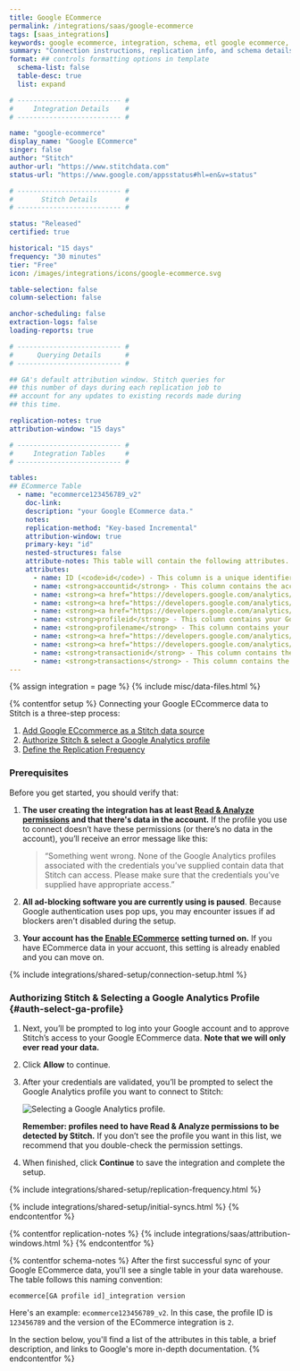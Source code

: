 ```yaml
---
title: Google ECommerce
permalink: /integrations/saas/google-ecommerce
tags: [saas_integrations]
keywords: google ecommerce, integration, schema, etl google ecommerce, google ecommerce etl, google ecommerce schema
summary: "Connection instructions, replication info, and schema details for Stitch's Google ECommerce integration."
format: ## controls formatting options in template
  schema-list: false
  table-desc: true
  list: expand

# -------------------------- #
#     Integration Details    #
# -------------------------- #

name: "google-ecommerce"
display_name: "Google ECommerce"
singer: false
author: "Stitch"
author-url: "https://www.stitchdata.com"
status-url: "https://www.google.com/appsstatus#hl=en&v=status"

# -------------------------- #
#       Stitch Details       #
# -------------------------- #

status: "Released"
certified: true

historical: "15 days"
frequency: "30 minutes"
tier: "Free"
icon: /images/integrations/icons/google-ecommerce.svg

table-selection: false
column-selection: false

anchor-scheduling: false
extraction-logs: false
loading-reports: true

# -------------------------- #
#      Querying Details      #
# -------------------------- #

## GA's default attribution window. Stitch queries for
## this number of days during each replication job to
## account for any updates to existing records made during 
## this time.

replication-notes: true
attribution-window: "15 days"

# -------------------------- #
#     Integration Tables     #
# -------------------------- #

tables:
## ECommerce Table
  - name: "ecommerce123456789_v2"
    doc-link: 
    description: "your Google ECommerce data."
    notes:
    replication-method: "Key-based Incremental"
    attribution-window: true
    primary-key: "id"
    nested-structures: false
    attribute-notes: This table will contain the following attributes. For more info, click the links to check out Google's documentation.
    attributes:
      - name: ID (<code>id</code>) - This column is a unique identifier generated during replication.
      - name: <strong>accountid</strong> - This column contains the account ID associated with your Google Analytics ECommerce account.
      - name: <strong><a href="https://developers.google.com/analytics/devguides/reporting/core/dimsmets#view=detail&group=traffic_sources&jump=ga_campaign" target="new">campaign</a></strong> - This column contains the campaign name (<a href="https://support.google.com/analytics/answer/1033867?hl=en">utm_campaign</a>)
      - name: <strong><a href="https://developers.google.com/analytics/devguides/reporting/core/dimsmets#view=detail&group=traffic_sources&jump=ga_keyword" target="new">keyword</a></strong> - This column contains the keyword description (<a href="https://support.google.com/analytics/answer/1033867?hl=en" target="new">utm_term</a>)
      - name: <strong><a href="https://developers.google.com/analytics/devguides/reporting/core/dimsmets#view=detail&group=traffic_sources&jump=ga_medium" target="new">medium</a></strong> - This column contains the medium name (<a href="https://support.google.com/analytics/answer/1033867?hl=en" target="new">utm_medium</a>)
      - name: <strong>profileid</strong> - This column contains your Google Analytics profile ID.
      - name: <strong>profilename</strong> - This column contains your Google Analytics profile name.
      - name: <strong><a href="https://developers.google.com/analytics/devguides/reporting/core/dimsmets#view=detail&group=traffic_sources&jump=ga_socialnetwork" target="new">socialnetwork</a></strong> - This column contains the name of the social network (e.g. Facebook, YouTube, etc.)
      - name: <strong><a href="https://developers.google.com/analytics/devguides/reporting/core/dimsmets#view=detail&group=traffic_sources&jump=ga_source" target="new">source</a></strong> - This column contains the name of the order source. (<a href="https://support.google.com/analytics/answer/1033867?hl=en" target="new">utm_source</a>)
      - name: <strong>transactionid</strong> - This column contains the order ID, which you can use to join the referral data back to your orders data. You can refer to <a href="https://support.google.com/analytics/answer/1009612?hl=en" target="new">Google’s documentation</a> if you need some background on tracking setup and management.
      - name: <strong>transactions</strong> - This column contains the total number of transactions.
---
```

{% assign integration = page %}
{% include misc/data-files.html %}

{% contentfor setup %}
Connecting your Google ECcommerce data to Stitch is a three-step process:

1. [Add Google ECcommerce as a Stitch data source](#add-stitch-data-source)
3. [Authorize Stitch & select a Google Analytics profile](#auth-select-ga-profile)
4. [Define the Replication Frequency](#define-rep-frequency)

### Prerequisites
Before you get started, you should verify that:

1. **The user creating the integration has at least [Read & Analyze permissions](https://support.google.com/analytics/answer/2884495?hl=en) and that there's data in the account.** If the profile you use to connect doesn’t have these permissions (or there’s no data in the account), you’ll receive an error message like this:

   > “Something went wrong. None of the Google Analytics profiles associated with the credentials you’ve supplied contain data that Stitch can access. Please make sure that the credentials you’ve supplied have appropriate access.”

2. **All ad-blocking software you are currently using is paused**. Because Google authentication uses pop ups, you may encounter issues if ad blockers aren't disabled during the setup.
3. **Your account has the [Enable ECommerce](https://support.google.com/analytics/answer/1009612?hl=en) setting turned on.** If you have ECommerce data in your accuont, this setting is already enabled and you can move on.

{% include integrations/shared-setup/connection-setup.html %}

### Authorizing Stitch & Selecting a Google Analytics Profile {#auth-select-ga-profile}
1. Next, you’ll be prompted to log into your Google account and to approve Stitch’s access to your Google ECommerce data. **Note that we will only ever read your data.**
2. Click **Allow** to continue.
3. After your credentials are validated, you’ll be prompted to select the Google Analytics profile you want to connect to Stitch:

   ![Selecting a Google Analytics profile.]({{site.baseurl}}/images/integrations/ga-select-profiles.png)

   **Remember: profiles need to have Read & Analyze permissions to be detected by Stitch.** If you don’t see the profile you want in this list, we recommend that you double-check the permission settings.
4. When finished, click **Continue** to save the integration and complete the setup.

{% include integrations/shared-setup/replication-frequency.html %}

{% include integrations/shared-setup/initial-syncs.html %}
{% endcontentfor %}



{% contentfor replication-notes %}
{% include integrations/saas/attribution-windows.html %}
{% endcontentfor %}



{% contentfor schema-notes %}
After the first successful sync of your Google ECommerce data, you'll see a single table in your data warehouse. The table follows this naming convention:

`ecommerce[GA profile id]_integration version`

Here's an example: `ecommerce123456789_v2`. In this case, the profile ID is `123456789` and the version of the ECommerce integration is `2`.

In the section below, you'll find a list of the attributes in this table, a brief description, and links to Google's more in-depth documentation.
{% endcontentfor %}